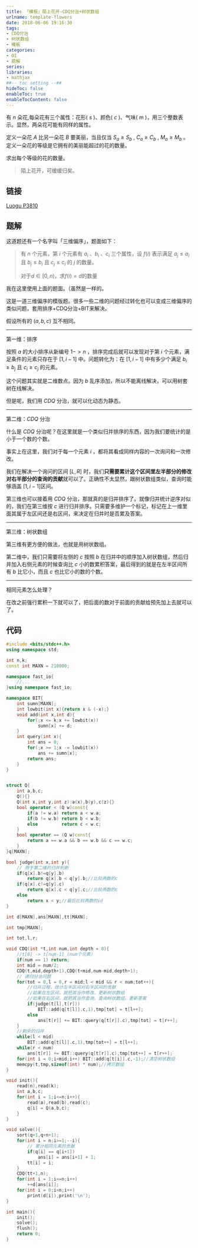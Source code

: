 ```yaml
---
title: 「模板」陌上花开-CDQ分治+树状数组
urlname: template-flowers
date: 2018-06-06 19:16:30
tags:
- CDQ分治
- 树状数组
- 模板
categories: 
- OI
- 题解
series:
libraries:
- mathjax 
##-- toc setting --##
hideToc: false
enableToc: true
enableTocContent: false
---
```


有 $n$ 朵花,每朵花有三个属性：花形( $s$ )、颜色( $c$ )、气味( $m$ )，用三个整数表示。显然，两朵花可能有同样的属性。

定义一朵花 $A$ 比另一朵花 $B$ 要美丽，当且仅当 $S_a\geq S_b$ , $C_a\geq C_b$ , $M_a \geq M_b$ 。定义一朵花的等级是它拥有的美丽能超过的花的数量。

求出每个等级的花的数量。

<!--more-->

> 陌上花开，可缓缓归矣。

## 链接

[Luogu P3810](https://www.luogu.org/problemnew/show/P3810)

## 题解

这道题还有一个名字叫「三维偏序」，题面如下：

> 有 $n$ 个元素，第 $i$ 个元素有 $a_i$ 、$b_i$ 、$c_i$ 三个属性，设 $f(i)$ 表示满足 $a_j \leq a_i$ 且 $b_j \leq b_i$ 且 $c_j \leq c_i$ 的 $j$ 的数量。
>
> 对于$d \in [0, n)$，求$f(i) = d$的数量

我在这里使用上面的题面。（虽然是一样的。

这是一道三维偏序的模版题。很多一些二维的问题经过转化也可以变成三维偏序的类似问题，套用排序+CDQ分治+BIT来解决。

假设所有的 $(a,b,c)$ 互不相同。

- - -

第一维：排序

按照 $a$ 的大小排序从新编号 $1 -> n$ ，排序完成后就可以发现对于第 $i$ 个元素，满足条件的元素只存在于 $[1,i-1]$ 中。问题转化为：在 $[1,i-1]$ 中有多少个满足 $b_i \geq b_j$ 且 $c_i \geq c_j$ 的元素。

这个问题其实就是二维数点。因为 $b$ 乱序添加，所以不能离线解决，可以用树套树在线解决。

但是呢，我们用 $CDQ$ 分治，就可以化动态为静态。

- - -

第二维：$CDQ$ 分治

什么是 $CDQ$ 分治呢？在这里就是一个类似归并排序的东西，因为我们要统计的是小于一个数的个数。

事实上在这里，我们对于每一个元素 $i$ ，都将其看成同样内容的一次询问和一次修改。

我们在解决一个询问的区间 $[L,R]$ 时，我们**只需要累计这个区间里左半部分的修改对右半部分的查询的贡献**就可以了。正确性不太显然，跟树状数组类似，查询时能够涵盖 $[1,i-1]$区间。

第三维也可以接着用 $CDQ$ 分治，那就真的是归并排序了。就像归并统计逆序对似的，我们在第三维按 $c$ 进行归并排序。只需要多维护一个标记，标记在上一维里面其属于左区间还是右区间，来决定在归并时是否累及答案。

- - -

第三维：树状数组

第三维有更方便的做法，也就是用树状数组。

第二维中，我们只需要将左侧的 $c$ 按照 $b$ 在归并中的顺序加入树状数组，然后归并加入右侧元素的时候查询比 $c$ 小的数累积答案，最后得到的就是在左半区间所有 $b$ 比它小，而且 $c$ 也比它小的数的个数。

- - -

相同元素怎么处理？

在改之前强行累积一下就可以了，把后面的数对于前面的贡献给预先加上去就可以了。

## 代码


```cpp
#include <bits/stdc++.h>
using namespace std;

int n,k;
const int MAXN = 210000;

namespace fast_io{
    //...
}using namespace fast_io;

namespace BIT{
    int sumn[MAXN];
    int lowbit(int x){return x & (-x);}
    void add(int x,int d){
        for(;x <= k;x += lowbit(x))
            sumn[x] += d;
    }
    int query(int x){
        int ans = 0;
        for(;x >= 1;x -= lowbit(x))
            ans += sumn[x];
        return ans;
    }
}


struct Q{
    int a,b,c;
    Q(){}
    Q(int x,int y,int z):a(x),b(y),c(z){}
    bool operator < (Q w)const{
        if(a != w.a) return a < w.a;
        if(b != w.b) return b < w.b;
        else         return c < w.c;
    }
    bool operator == (Q w)const{
        return a == w.a && b == w.b && c == w.c;
    }
}q[MAXN];

bool judge(int x,int y){
    // 用于第二维的归并判断
    if(q[x].b!=q[y].b)
        return q[x].b < q[y].b;//比较两数的c
    if(q[x].c!=q[y].c)
        return q[x].c < q[y].c;//比较两数的c
    else
        return x < y;//最后比较两数的id
}

int d[MAXN],ans[MAXN],tt[MAXN];

int tmp[MAXN];

int tot,l,r;

void CDQ(int *t,int num,int depth = 0){
    //t[0] -> t[num-1] (num个元素） 
    if(num == 1) return;
    int mid = num/2;
    CDQ(t,mid,depth+1),CDQ(t+mid,num-mid,depth+1);
    // 递归分治问题
    for(tot = 0,l = 0,r = mid;l < mid && r < num;tot++){
        //归并过程，统计左半区间对右半区间的贡献
        //如果在左区间，就把其当作修改，更新树状数组
        //如果在右区间，就把其当作查询，查询树状数组，更新答案
        if(judge(t[l],t[r]))
            BIT::add(q[t[l]].c,1),tmp[tot] = t[l++];
        else
            ans[t[r]] += BIT::query(q[t[r]].c),tmp[tot] = t[r++];
    }
    //剩余的归并
    while(l < mid)
        BIT::add(q[t[l]].c,1),tmp[tot++] = t[l++];
    while(r < num)
        ans[t[r]] += BIT::query(q[t[r]].c),tmp[tot++] = t[r++];
    for(int i = 0;i<mid;i++) BIT::add(q[t[i]].c,-1);//清空树状数组
    memcpy(t,tmp,sizeof(int) * num);//拷贝数组
}

void init(){
    read(n),read(k);
    int a,b,c;
    for(int i = 1;i<=n;i++){
        read(a),read(b),read(c);
        q[i] = Q(a,b,c);
    }
}

void solve(){
    sort(q+1,q+n+1);
    for(int i = n;i>=1;--i){
        // 累计相同元素的贡献
        if(q[i] == q[i+1])
            ans[i] = ans[i+1] + 1;
        tt[i] = i;
    }
    CDQ(tt+1,n);
    for(int i = 1;i<=n;i++)
        ++d[ans[i]];
    for(int i = 0;i<n;i++)
        print(d[i]),print('\n');
}

int main(){
    init();
    solve();
    flush();
    return 0;
} 
```




